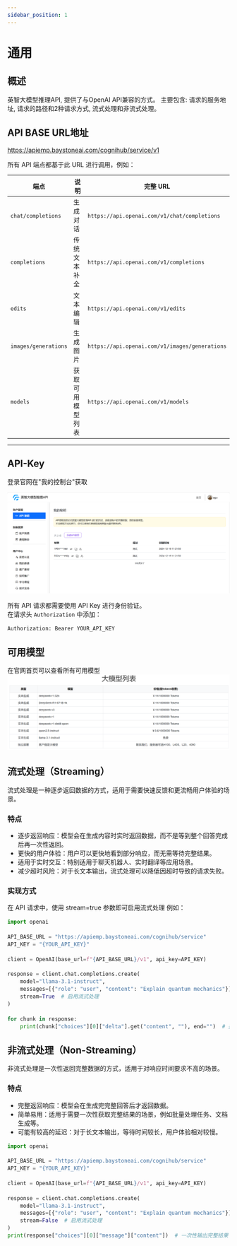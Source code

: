 ```yaml
---
sidebar_position: 1
---
```


# 通用

##  概述

英智大模型推理API, 提供了与OpenAI API兼容的方式。 主要包含: 请求的服务地址, 请求的路径和2种请求方式, 流式处理和非流式处理。


## API BASE URL地址

https://apiemp.baystoneai.com/cognihub/service/v1

所有 API 端点都基于此 URL 进行调用，例如：

| 端点 | 说明 | 完整 URL |
|------|------|---------|
| `chat/completions` | 生成对话 | `https://api.openai.com/v1/chat/completions` |
| `completions` | 传统文本补全 | `https://api.openai.com/v1/completions` |
| `edits` | 文本编辑 | `https://api.openai.com/v1/edits` |
| `images/generations` | 生成图片 | `https://api.openai.com/v1/images/generations` |
| `models` | 获取可用模型列表 | `https://api.openai.com/v1/models` |

---


## API-Key

登录官网在"我的控制台"获取

![api-key](./img/api-key.png)

所有 API 请求都需要使用 API Key 进行身份验证。  
在请求头 `Authorization` 中添加：
```http
Authorization: Bearer YOUR_API_KEY
```

## 可用模型 

在官网首页可以查看所有可用模型
![models](./img/models.png)

## 流式处理（Streaming）

流式处理是一种逐步返回数据的方式，适用于需要快速反馈和更流畅用户体验的场景。

### 特点
- 逐步返回响应：模型会在生成内容时实时返回数据，而不是等到整个回答完成后再一次性返回。
- 更快的用户体验：用户可以更快地看到部分响应，而无需等待完整结果。
- 适用于实时交互：特别适用于聊天机器人、实时翻译等应用场景。
- 减少超时风险：对于长文本输出，流式处理可以降低因超时导致的请求失败。

### 实现方式
在 API 请求中，使用 stream=true 参数即可启用流式处理 例如：

```python
import openai

API_BASE_URL = "https://apiemp.baystoneai.com/cognihub/service"
API_KEY = "{YOUR_API_KEY}"

client = OpenAI(base_url=f"{API_BASE_URL}/v1", api_key=API_KEY)

response = client.chat.completions.create(
    model="llama-3.1-instruct",
    messages=[{"role": "user", "content": "Explain quantum mechanics"}],
    stream=True  # 启用流式处理
)

for chunk in response:
    print(chunk["choices"][0]["delta"].get("content", ""), end="")  # 持续输出数据

```

## 非流式处理（Non-Streaming）

非流式处理是一次性返回完整数据的方式，适用于对响应时间要求不高的场景。

### 特点
- 完整返回响应：模型会在生成完完整回答后才返回数据。
- 简单易用：适用于需要一次性获取完整结果的场景，例如批量处理任务、文档生成等。
- 可能有较高的延迟：对于长文本输出，等待时间较长，用户体验相对较慢。

```python
import openai

API_BASE_URL = "https://apiemp.baystoneai.com/cognihub/service"
API_KEY = "{YOUR_API_KEY}"

client = OpenAI(base_url=f"{API_BASE_URL}/v1", api_key=API_KEY)

response = client.chat.completions.create(
    model="llama-3.1-instruct",
    messages=[{"role": "user", "content": "Explain quantum mechanics"}],
    stream=False  # 启用流式处理
)
print(response["choices"][0]["message"]["content"])  # 一次性输出完整结果
```
